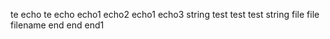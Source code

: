 te
echo
te
echo 
echo1
echo2
echo1
echo3
string 
test test
test
string
file
file
filename
end
end
end1